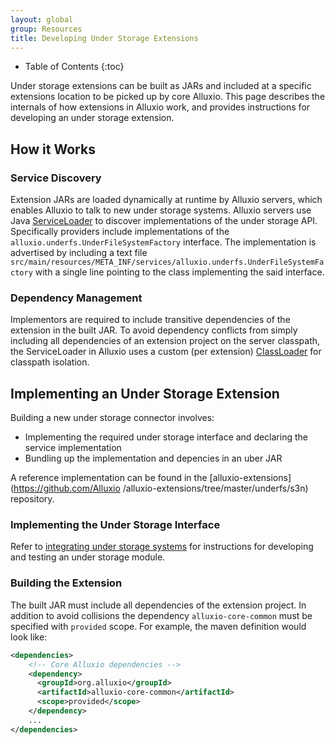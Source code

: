 ```yaml
---
layout: global
group: Resources
title: Developing Under Storage Extensions
---
```


* Table of Contents
{:toc}

Under storage extensions can be built as JARs and included at a specific extensions location to be
picked up by core Alluxio. This page describes the internals of how extensions in Alluxio work, and
provides instructions for developing an under storage extension.

## How it Works

### Service Discovery

Extension JARs are loaded dynamically at runtime by Alluxio servers, which enables Alluxio to talk
to new under storage systems. Alluxio servers use Java
[ServiceLoader](https://docs.oracle.com/javase/7/docs/api/java/util/ServiceLoader.html) to discover
implementations of the under storage API. Specifically providers include implementations of the
`alluxio.underfs.UnderFileSystemFactory` interface. The implementation is advertised by including a
text file `src/main/resources/META_INF/services/alluxio.underfs.UnderFileSystemFactory` with a
single line pointing to the class implementing the said interface.

### Dependency Management

Implementors are required to include transitive dependencies of the extension in the built JAR. To
avoid dependency conflicts from simply including all dependencies of an extension project on the
server classpath, the ServiceLoader in Alluxio uses a custom (per extension)
[ClassLoader](https://docs.oracle.com/javase/7/docs/api/java/lang/ClassLoader.html) for classpath
isolation.

## Implementing an Under Storage Extension

Building a new under storage connector involves: 

- Implementing the required under storage interface and declaring the service implementation
- Bundling up the implementation and depencies in an uber JAR

A reference implementation can be found in the [alluxio-extensions](https://github.com/Alluxio
/alluxio-extensions/tree/master/underfs/s3n) repository.

### Implementing the Under Storage Interface

Refer to [integrating under storage systems](Integrating-Under-Storage-Systems.html) for
instructions for developing and testing an under storage module.

### Building the Extension

The built JAR must include all dependencies of the extension project. In addition to avoid
collisions the dependency `alluxio-core-common` must be specified with `provided` scope. For
example, the maven definition would look like:

```xml
<dependencies>
    <!-- Core Alluxio dependencies -->
    <dependency>
      <groupId>org.alluxio</groupId>
      <artifactId>alluxio-core-common</artifactId>
      <scope>provided</scope>
    </dependency>
    ...
</dependencies>
```
